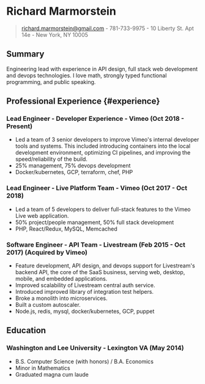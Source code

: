 # Richard Marmorstein

> richard.marmorstein@gmail.com -
> 781-733-9975 -
> 10 Liberty St. Apt 14e -
> New York, NY 10005

## Summary
Engineering lead with experience in API design, full stack web development and devops technologies. I love math, strongly typed functional programming, and public speaking.

## Professional Experience {#experience}

### Lead Engineer - Developer Experience - Vimeo (Oct 2018 - Present)
  - Led a team of 3 senior developers to improve Vimeo's internal
    developer tools and systems. This included introducing containers
    into the local development environment, optimizing CI pipelines,
    and improving the speed/reliability of the build.
  - 25% management, 75% devops development
  - Docker/kubernetes, GCP, terraform, chef, PHP

### Lead Engineer - Live Platform Team - Vimeo (Oct 2017 - Oct 2018)
  - Led a team of 5 developers to deliver full-stack features to the Vimeo Live
    web application.
  - 50% project/people management, 50% full stack development
  - PHP, React/Redux, MySQL, Memcached 

### Software Engineer - API Team - Livestream (Feb 2015 - Oct 2017) (Acquired by Vimeo)
  - Feature development, API design, and devops support for Livestream's backend API, the core of the SaaS business, serving web, desktop, mobile, and embedded applications.
  - Improved scalability of Livestream central auth service.
  - Introduced improved library of integration test helpers.
  - Broke a monolith into microservices.
  - Built a custom autoscaler.
  - Node.js, redis, mysql, docker/kubernetes, GCP, puppet

## Education

### Washington and Lee University - Lexington VA (May 2014)

- B.S. Computer Science (with honors) / B.A. Economics
- Minor in Mathematics
- Graduated magna cum laude
